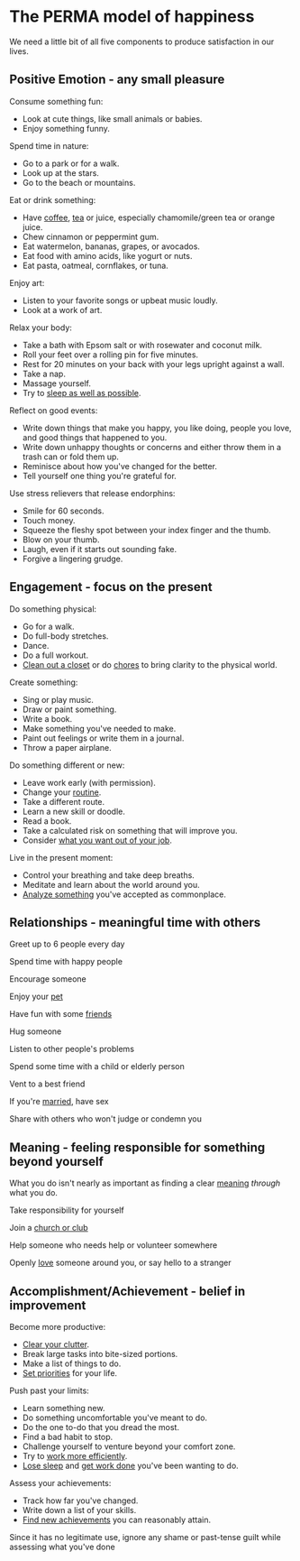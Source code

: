 
# The PERMA model of happiness

We need a little bit of all five components to produce satisfaction in our lives.

## Positive Emotion - any small pleasure

Consume something fun:

- Look at cute things, like small animals or babies.
- Enjoy something funny.

Spend time in nature:

- Go to a park or for a walk.
- Look up at the stars.
- Go to the beach or mountains.

Eat or drink something:

- Have [coffee](/coffee/), [tea](/tea/) or juice, especially chamomile/green tea or orange juice.
- Chew cinnamon or peppermint gum.
- Eat watermelon, bananas, grapes, or avocados.
- Eat food with amino acids, like yogurt or nuts.
- Eat pasta, oatmeal, cornflakes, or tuna.

Enjoy art:

- Listen to your favorite songs or upbeat music loudly.
- Look at a work of art.

Relax your body:

- Take a bath with Epsom salt or with rosewater and coconut milk.
- Roll your feet over a rolling pin for five minutes.
- Rest for 20 minutes on your back with your legs upright against a wall.
- Take a nap.
- Massage yourself.
- Try to [sleep as well as possible](sleep.md).

Reflect on good events:

- Write down things that make you happy, you like doing, people you love, and good things that happened to you.
- Write down unhappy thoughts or concerns and either throw them in a trash can or fold them up.
- Reminisce about how you've changed for the better.
- Tell yourself one thing you're grateful for.

Use stress relievers that release endorphins:

- Smile for 60 seconds.
- Touch money.
- Squeeze the fleshy spot between your index finger and the thumb.
- Blow on your thumb.
- Laugh, even if it starts out sounding fake.
- Forgive a lingering grudge.

## Engagement  - focus on the present

Do something physical:

- Go for a walk.
- Do full-body stretches.
- Dance.
- Do a full workout.
- [Clean out a closet](organization.md) or do [chores](home-housekeeping.md) to bring clarity to the physical world.

Create something:

- Sing or play music.
- Draw or paint something.
- Write a book.
- Make something you've needed to make.
- Paint out feelings or write them in a journal.
- Throw a paper airplane.

Do something different or new:

- Leave work early (with permission).
- Change your [routine](success-4_routine.md).
- Take a different route.
- Learn a new skill or doodle.
- Read a book.
- Take a calculated risk on something that will improve you.
- Consider [what you want out of your job](jobs-1_why.md).

Live in the present moment:

- Control your breathing and take deep breaths.
- Meditate and learn about the world around you.
- [Analyze something](logic.md) you've accepted as commonplace.

## Relationships  - meaningful time with others

Greet up to 6 people every day

Spend time with happy people

Encourage someone

Enjoy your [pet](fun-pets.md)

Have fun with some [friends](people-4_friends.md)

Hug someone

Listen to other people's problems

Spend some time with a child or elderly person

Vent to a best friend

If you're [married](people-relationships-3_marriage.md), have sex

Share with others who won't judge or condemn you

## Meaning  - feeling responsible for something beyond yourself

What you do isn't nearly as important as finding a clear [meaning](meaning.md) *through* what you do.

Take responsibility for yourself

Join a [church or club](groupssmall.md)

Help someone who needs help or volunteer somewhere

Openly [love](people-love.md) someone around you, or say hello to a stranger

## Accomplishment/Achievement  - belief in improvement

Become more productive:

- [Clear your clutter](organization.md).
- Break large tasks into bite-sized portions.
- Make a list of things to do.
- [Set priorities](success-3_goals.md) for your life.

Push past your limits:

- Learn something new.
- Do something uncomfortable you've meant to do.
- Do the one to-do that you dread the most.
- Find a bad habit to stop.
- Challenge yourself to venture beyond your comfort zone.
- Try to [work more efficiently](success-4_routine.md).
- [Lose sleep](sleep.md) and [get work done](success-4_routine.md) you've been wanting to do.

Assess your achievements:

- Track how far you've changed.
- Write down a list of your skills.
- [Find new achievements](success-6_humility.md) you can reasonably attain.

Since it has no legitimate use, ignore any shame or past-tense guilt while assessing what you've done
